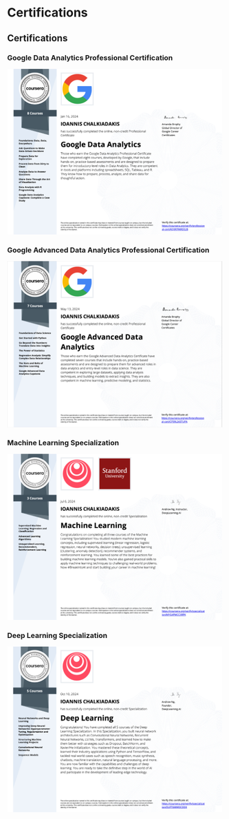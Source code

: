 # Certifications

## Certifications

### Google Data Analytics Professional Certification

<a href="PDF/Coursera%20KQ3R7RKRDS28.pdf">
  <img src="Images/data%20analytics.png" alt="Google Data Analytics Certification" width="500">
</a>


### Google Advanced Data Analytics Professional Certification

<a href="PDF/Coursera%20CP39L243TUPA-2.pdf">
  <img src="Images/advanced%20data%20analytics.png" alt="Google Advanced Data Analytics Certification" width="500">
</a>



### Machine Learning Specialization

<a href="PDF/Coursera%20MYG4PMCCXRPK-2.pdf">
  <img src="Images/machine%20learning.png" alt="Machine Learning Specialization" width="500">
</a>


### Deep Learning Specialization

<a href="PDF/Coursera%20OUFT6MWOCDDX.pdf">
  <img src="Images/deep%20learning.png" alt="Deep Learning Specialization" width="500">
</a>

